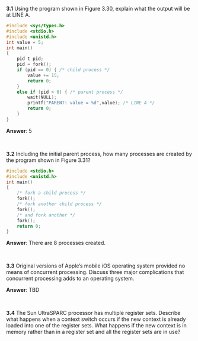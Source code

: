 **3.1** Using the program shown in Figure 3.30, explain what the output will be at LINE A.

```c
#include <sys/types.h>
#include <stdio.h>
#include <unistd.h>
int value = 5;
int main()
{
    pid t pid;
    pid = fork();
    if (pid == 0) { /* child process */
        value += 15;
        return 0;
    }
    else if (pid > 0) { /* parent process */
        wait(NULL);
        printf("PARENT: value = %d",value); /* LINE A */
        return 0;
    }
}
```

**Answer**: 5

<br>

**3.2** Including the initial parent process, how many processes are created by
the program shown in Figure 3.31?

```c
#include <stdio.h>
#include <unistd.h>
int main()
{
    /* fork a child process */
    fork();
    /* fork another child process */
    fork();
    /* and fork another */
    fork();
    return 0;
}
```

**Answer**: There are 8 processes created.

<br>

**3.3** Original versions of Apple’s mobile iOS operating system provided no means of concurrent processing. Discuss three major complications that concurrent processing adds to an operating system.

**Answer**: TBD

<br>

**3.4** The Sun UltraSPARC processor has multiple register sets. Describe what
happens when a context switch occurs if the new context is already
loaded into one of the register sets. What happens if the new context is
in memory rather than in a register set and all the register sets are in
use?
